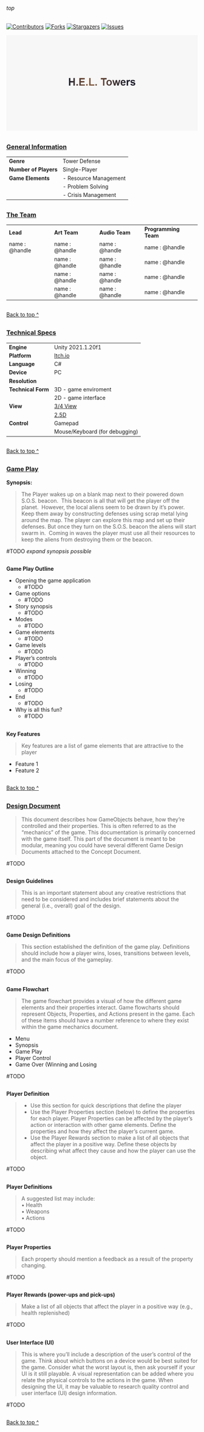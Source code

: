 
<h6>top</h6>

[![Contributors][contributors-shield]][contributors-url]
[![Forks][forks-shield]][forks-url]
[![Stargazers][stars-shield]][stars-url]
[![Issues][issues-shield]][issues-url]
<!--[![MIT License][license-shield]][license-url]
[![LinkedIn][linkedin-shield]][linkedin-url] -->

![](banner.png)

<h2></h2>

<h3><u>General Information</u></h3>

|		                   |	                                                        |
|--------------------------|------------------------------------------------------------|
| <b>Genre</b>             | Tower Defense                                              |
| <b>Number of Players</b> | Single-Player                                              | 
| <b>Game Elements</b>     | - Resource Management                                        |
|                          | - Problem Solving                                            |
|                          | - Crisis Management                                          |

<h2></h2>

<h3><u>The Team</h3></u>

|               |                 |                   |                  |
|---------------|-----------------|-------------------|------------------| 
|<b>Lead</b>    | <b>Art Team</b> | <b>Audio Team</b> | <b>Programming Team</b> | 
|name : @handle | name : @handle  | name : @handle    | name : @handle   | 
|               | name : @handle  | name : @handle    | name : @handle   | 
|               | name : @handle  | name : @handle    | name : @handle   | 
|               | name : @handle  | name : @handle    | name : @handle   | 



<h2></h2>

[Back to top ^](#top)

<h2></h2>

<h3><u> Technical Specs</h3></u>  

|		                   |	                                                                       |
|--------------------------|---------------------------------------------------------------------------|
| <b>Engine</b>            | Unity 2021.1.20f1
| <b>Platform</b>          | [Itch.io](https://itch.io/)                                               |
| <b>Language</b>          | C#                                                                        |
| <b>Device</b>            | PC                                                                        |
| <b>Resolution</b>        |                                                                           |
| <b>Technical Form</b>    | 3D - game enviroment                                                      |
|                          | 2D - game interface                                                       |
| <b>View</b>              | [3/4 View](https://tvtropes.org/pmwiki/pmwiki.php/Main/ThreeQuartersView) |
|                          | [2.5D](https://tvtropes.org/pmwiki/pmwiki.php/Main/TwoAndAHalfD)          |
| <b>Control</b>           | Gamepad                                                                   |
|                          | Mouse/Keyboard (for debugging)                                            |
  
<h2></h2>

[Back to top ^](#top)

  <h2></h2>

<h3><u>Game Play</h3></u>

**Synopsis:**

[comment]:<> (Start of Entry Body)

  >The Player wakes up on a blank map next to their powered down S.O.S. beacon.  This beacon is all that will get the player off the planet.  However, the local aliens seem to be drawn by it’s power.  Keep them away by constructing defenses using scrap metal lying around the map. The player can explore this map and set up their defenses. But once they turn on the S.O.S. beacon the aliens will start swarm in.  Coming in waves the player must use all their resources to keep the aliens from destroying them or the beacon. 
  
 #TODO *expand synopsis possible*

[comment]:<> (End of Entry Body)
  
  <h2></h2>

**Game Play Outline**

- Opening the game application
	- #TODO
- Game options 
	- #TODO
- Story synopsis
	- #TODO 
- Modes 
	- #TODO
- Game elements 
	- #TODO
- Game levels
	- #TODO 
- Player’s controls 
	- #TODO
- Winning 
	- #TODO
- Losing 
	- #TODO
- End 
	- #TODO
- Why is all this fun?
	- #TODO


<h2></h2>

**Key Features**

>Key features are a list of game elements that are attractive to the player

- Feature 1
- Feature 2

<h2></h2>

[Back to top ^](#top)

<h2></h2>

<h3><u>Design Document</h3></u>

>This document describes how GameObjects behave, how they’re controlled and their properties. This is often referred to as
the “mechanics” of the game. This documentation is primarily concerned with
the game itself. This part of the document is meant to be modular, meaning you could have
several different Game Design Documents attached to the Concept Document.

#TODO
<h2></h2>

<b>Design Guidelines</b>

>This is an important statement about any creative restrictions that need to be considered and includes brief statements
about the general (i.e., overall) goal of the design.

#TODO
<h2></h2>

<b>Game Design Definitions</b>

>This section established the definition of the game play. Definitions should include how a player wins, loses, transitions
between levels, and the main focus of the gameplay.

[comment]:<> (Start of Entry Body)

#TODO

[comment]:<> (End of Entry Body)

<h2></h2>

<b>Game Flowchart</b>

>The game flowchart provides a visual of how the different game elements and their properties interact. Game flowcharts
should represent Objects, Properties, and Actions present in the game. Each of these items should have a number reference
to where they exist within the game mechanics document.

- Menu  
- Synopsis  
- Game Play  
- Player Control  
- Game Over (Winning and Losing  

[comment]:<> (Start of Entry Body)

#TODO

[comment]:<> (End of Entry Body)

<h2></h2>

<b>Player Definition</b>

>- Use this section for quick descriptions that define the player
>- Use the Player Properties section (below) to define the properties for each player. Player Properties can be
affected by the player’s action or interaction with other game elements. Define the properties and how they affect
the player’s current game.
>- Use the Player Rewards section to make a list of all objects that affect the player in a positive way. Define these
objects by describing what affect they cause and how the player can use the object.
  

[comment]:<> (Start of Entry Body)

#TODO

[comment]:<> (End of Entry Body)

<h2></h2>

<b>Player Definitions</b>

>A suggested list may include:  
>• Health  
>• Weapons  
>• Actions  

[comment]:<> (Start of Entry Body)

#TODO

[comment]:<> (End of Entry Body)

<h2></h2>

<b>Player Properties</b>

>Each property should mention a feedback as a result of the property changing.

[comment]:<> (Start of Entry Body)

#TODO

[comment]:<> (End of Entry Body)



<h2></h2>

<b>Player Rewards (power-ups and pick-ups)</b>

>Make a list of all objects that affect the player in a positive way (e.g., health replenished)

[comment]:<> (Start of Entry Body)

#TODO

[comment]:<> (End of Entry Body)

<h2></h2>

<b>User Interface (UI)</b>

>This is where you’ll include a description of the user’s control of the game. Think about which buttons on a device would be
best suited for the game. Consider what the worst layout is, then ask yourself if your UI is it still playable. A visual
representation can be added where you relate the physical controls to the actions in the game. When designing the UI, it may
be valuable to research quality control and user interface (UI) design information.

[comment]:<> (Start of Entry Body)

#TODO

[comment]:<> (End of Entry Body)

<h2></h2>

[Back to top ^](#top)

<h2></h2>



<!-- MARKDOWN LINKS & IMAGES -->
<!-- https://www.markdownguide.org/basic-syntax/#reference-style-links -->

[contributors-shield]: https://img.shields.io/github/contributors/othneildrew/Best-README-Template.svg?style=for-the-badge
[contributors-url]: https://github.com/Digx7/HellTowers/graphs/contributors

[forks-shield]: https://img.shields.io/github/forks/othneildrew/Best-README-Template.svg?style=for-the-badge
[forks-url]: https://github.com/Digx7/HellTowers/network/members

[stars-shield]: https://img.shields.io/github/stars/othneildrew/Best-README-Template.svg?style=for-the-badge
[stars-url]: https://github.com/Digx7/HellTowers/stargazers

[issues-shield]: https://img.shields.io/github/issues/othneildrew/Best-README-Template.svg?style=for-the-badge
[issues-url]: https://github.com/Digx7/HellTowers/issues

<!-- [license-shield]: https://img.shields.io/github/license/othneildrew/Best-README-Template.svg?style=for-the-badge
[license-url]: -->

<!-- [linkedin-shield]: https://img.shields.io/badge/-LinkedIn-black.svg?style=for-the-badge&logo=linkedin&colorB=555
[linkedin-url]: https://linkedin.com/in/othneildrew -->

[product-screenshot]: images/screenshot.png